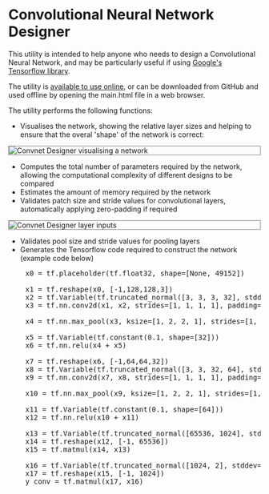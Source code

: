 #  Convolutional Neural Network Designer

This utility is intended to help anyone who needs to design a Convolutional Neural Network, and may be particularly useful if using [Google's Tensorflow library](https://www.tensorflow.org/).

The utility is [available to use online](https://codebox.net/convnetdesigner/main.html), or can be downloaded from GitHub and used offline by opening the main.html file in a web browser. 

The utility performs the following functions:
* Visualises the network, showing the relative layer sizes and helping to ensure that the overal 'shape' of the network is correct:
    
<img alt="Convnet Designer visualising a network" src="https://codebox.net/assets/images/convnet_designer2.png" style="display: block; margin: 0 auto; border: 1px solid grey"/>

* Computes the total number of parameters required by the network, allowing the computational complexity of different designs to be compared
* Estimates the amount of memory required by the network
* Validates patch size and stride values for convolutional layers, automatically applying zero-padding if required

<img alt="Convnet Designer layer inputs" src="https://codebox.net/assets/images/convnet_designer1.png" style="display: block; margin: 0 auto; border: 1px solid grey"/>

* Validates pool size and stride values for pooling layers
* Generates the Tensorflow code required to construct the network (example code below)

<pre>
    x0 = tf.placeholder(tf.float32, shape=[None, 49152])
    
    x1 = tf.reshape(x0, [-1,128,128,3])
    x2 = tf.Variable(tf.truncated_normal([3, 3, 3, 32], stddev=0.1))
    x3 = tf.nn.conv2d(x1, x2, strides=[1, 1, 1, 1], padding='SAME')
    
    x4 = tf.nn.max_pool(x3, ksize=[1, 2, 2, 1], strides=[1, 2, 2, 1], padding='SAME')
    
    x5 = tf.Variable(tf.constant(0.1, shape=[32]))
    x6 = tf.nn.relu(x4 + x5)
    
    x7 = tf.reshape(x6, [-1,64,64,32])
    x8 = tf.Variable(tf.truncated_normal([3, 3, 32, 64], stddev=0.1))
    x9 = tf.nn.conv2d(x7, x8, strides=[1, 1, 1, 1], padding='SAME')
    
    x10 = tf.nn.max_pool(x9, ksize=[1, 2, 2, 1], strides=[1, 2, 2, 1], padding='SAME')
    
    x11 = tf.Variable(tf.constant(0.1, shape=[64]))
    x12 = tf.nn.relu(x10 + x11)
    
    x13 = tf.Variable(tf.truncated_normal([65536, 1024], stddev=0.1))
    x14 = tf.reshape(x12, [-1, 65536])
    x15 = tf.matmul(x14, x13)
    
    x16 = tf.Variable(tf.truncated_normal([1024, 2], stddev=0.1))
    x17 = tf.reshape(x15, [-1, 1024])
    y_conv = tf.matmul(x17, x16)
</pre>

